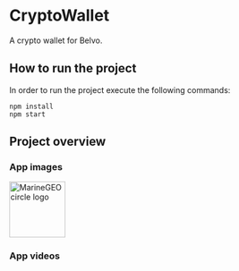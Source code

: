 # CryptoWallet

A crypto wallet for Belvo.

## How to run the project

In order to run the project execute the following commands:

```
npm install
npm start
```

## Project overview

### App images

<img src="https://drive.google.com/file/d/1ZYIFBcz6z7NaUWvawK7K67vMr8Oz_M4m/view?usp=share_link" alt="MarineGEO circle logo" style="height: 100px; width:100px;"/>


### App videos

